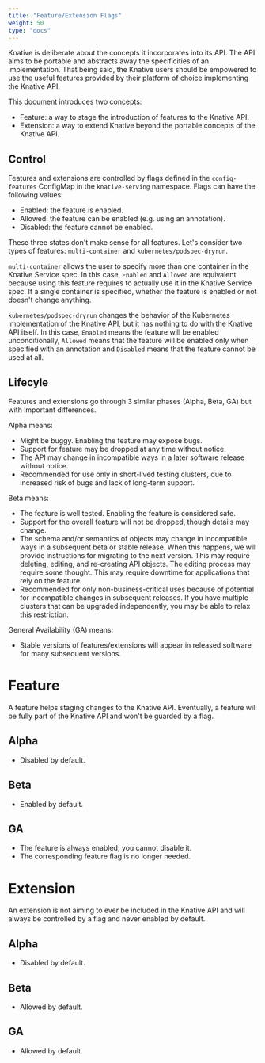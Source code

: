 ```yaml
---
title: "Feature/Extension Flags"
weight: 50
type: "docs"
---
```


Knative is deliberate about the concepts it incorporates into its API. The API aims to be portable and abstracts away the specificities of an implementation. That being said, the Knative users should be empowered to use the useful features provided by their platform of choice implementing the Knative API.

This document introduces two concepts:
* Feature: a way to stage the introduction of features to the Knative API.
* Extension: a way to extend Knative beyond the portable concepts of the Knative API.

## Control
Features and extensions are controlled by flags defined in the `config-features` ConfigMap in the `knative-serving` namespace.
Flags can have the following values:
* Enabled: the feature is enabled.
* Allowed: the feature can be enabled (e.g. using an annotation).
* Disabled: the feature cannot be enabled.

These three states don't make sense for all features.
Let's consider two types of features: `multi-container` and `kubernetes/podspec-dryrun`.

`multi-container` allows the user to specify more than one container in the Knative Service spec. In this case, `Enabled` and `Allowed` are equivalent because using this feature requires to actually use it in the Knative Service spec. If a single container is specified, whether the feature is enabled or not doesn't change anything.

`kubernetes/podspec-dryrun` changes the behavior of the Kubernetes implementation of the Knative API, but it has nothing to do with the Knative API itself. In this case, `Enabled` means the feature will be enabled unconditionally, `Allowed` means that the feature will be enabled only when specified with an annotation and `Disabled` means that the feature cannot be used at all.

## Lifecyle
Features and extensions go through 3 similar phases (Alpha, Beta, GA) but with important differences.

Alpha means:
* Might be buggy. Enabling the feature may expose bugs.
* Support for feature may be dropped at any time without notice.
* The API may change in incompatible ways in a later software release without notice.
* Recommended for use only in short-lived testing clusters, due to increased risk of bugs and lack of long-term support.

Beta means:
* The feature is well tested. Enabling the feature is considered safe.
* Support for the overall feature will not be dropped, though details may change.
* The schema and/or semantics of objects may change in incompatible ways in a subsequent beta or stable release. When this happens, we will provide instructions for migrating to the next version. This may require deleting, editing, and re-creating API objects. The editing process may require some thought. This may require downtime for applications that rely on the feature.
* Recommended for only non-business-critical uses because of potential for incompatible changes in subsequent releases. If you have multiple clusters that can be upgraded independently, you may be able to relax this restriction.

General Availability (GA) means:
* Stable versions of features/extensions will appear in released software for many subsequent versions.

# Feature
A feature helps staging changes to the Knative API. Eventually, a feature will be fully part of the Knative API and won't be guarded by a flag.

## Alpha
* Disabled by default.

## Beta
* Enabled by default.

## GA
* The feature is always enabled; you cannot disable it.
* The corresponding feature flag is no longer needed.

# Extension
An extension is not aiming to ever be included in the Knative API and will always be controlled by a flag and never enabled by default.

## Alpha
* Disabled by default.

## Beta
* Allowed by default.

## GA
* Allowed by default.
